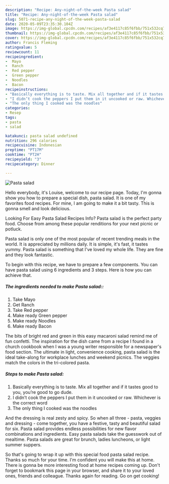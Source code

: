 ```yaml
---
description: "Recipe: Any-night-of-the-week Pasta salad"
title: "Recipe: Any-night-of-the-week Pasta salad"
slug: 5071-recipe-any-night-of-the-week-pasta-salad
date: 2020-05-09T23:35:30.104Z
image: https://img-global.cpcdn.com/recipes/af3e4117c85f6fbb/751x532cq70/pasta-salad-recipe-main-photo.jpg
thumbnail: https://img-global.cpcdn.com/recipes/af3e4117c85f6fbb/751x532cq70/pasta-salad-recipe-main-photo.jpg
cover: https://img-global.cpcdn.com/recipes/af3e4117c85f6fbb/751x532cq70/pasta-salad-recipe-main-photo.jpg
author: Francis Fleming
ratingvalue: 5
reviewcount: 11
recipeingredient:
-  Mayo
-  Ranch
-  Red pepper
-  Green pepper
-  Noodles
-  Bacon
recipeinstructions:
- "Basically everything is to taste. Mix all together and if it tastes good to you, you’re good to go dude."
- "I didn’t cook the peppers I put them in it uncooked or raw. Whichever is the correct word"
- "The only thing I cooked was the noodles"
categories:
- Resep
tags:
- pasta
- salad

katakunci: pasta salad undefined
nutrition: 296 calories
recipecuisine: Indonesian
preptime: "PT17M"
cooktime: "PT2H"
recipeyield: "3"
recipecategory: Dinner

---
```



![Pasta salad](https://img-global.cpcdn.com/recipes/af3e4117c85f6fbb/751x532cq70/pasta-salad-recipe-main-photo.jpg)

Hello everybody, it's Louise, welcome to our recipe page. Today, I'm gonna show you how to prepare a special dish, pasta salad. It is one of my favorites food recipes. For mine, I am going to make it a bit tasty. This is gonna smell and look delicious.

Looking For Easy Pasta Salad Recipes Info? Pasta salad is the perfect party food. Choose from among these popular renditions for your next picnic or potluck.

Pasta salad is only one of the most popular of recent trending meals in the world. It is appreciated by millions daily. It is simple, it's fast, it tastes yummy. Pasta salad is something that I've loved my whole life. They are fine and they look fantastic.


To begin with this recipe, we have to prepare a few components. You can have pasta salad using 6 ingredients and 3 steps. Here is how you can achieve that.

##### The ingredients needed to make Pasta salad::

1. Take  Mayo
1. Get  Ranch
1. Take  Red pepper
1. Make ready  Green pepper
1. Make ready  Noodles
1. Make ready  Bacon


The bits of bright red and green in this easy macaroni salad remind me of fun confetti. The inspiration for the dish came from a recipe I found in a church cookbook when I was a young writer responsible for a newspaper&#39;s food section. The ultimate in light, convenience cooking, pasta salad is the ideal take-along for workplace lunches and weekend picnics. The veggies match the colors in the tri-colored pasta. 

##### Steps to make Pasta salad:

1. Basically everything is to taste. Mix all together and if it tastes good to you, you’re good to go dude.
1. I didn’t cook the peppers I put them in it uncooked or raw. Whichever is the correct word
1. The only thing I cooked was the noodles


And the dressing is real zesty and spicy. So when all three - pasta, veggies and dressing - come together, you have a festive, tasty and beautiful salad for six. Pasta salad provides endless possibilities for new flavor combinations and ingredients. Easy pasta salads take the guesswork out of mealtime. Pasta salads are great for brunch, ladies luncheons, or light summer suppers. 

So that's going to wrap it up with this special food pasta salad recipe. Thanks so much for your time. I'm confident you will make this at home. There is gonna be more interesting food at home recipes coming up. Don't forget to bookmark this page in your browser, and share it to your loved ones, friends and colleague. Thanks again for reading. Go on get cooking!

